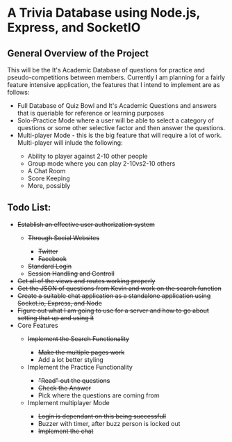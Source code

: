 # A Trivia Database using Node.js, Express, and SocketIO


## General Overview of the Project

This will be the It's Academic Database of questions for practice
and pseudo-competitions between members. Currently I am planning 
for a fairly feature intensive application, the features that I 
intend to implement are as follows:
  <ul>
    <li> Full Database of Quiz Bowl and It's Academic Questions and 
       answers that is queriable for reference or learning purposes
    </li>
    <li>
       Solo-Practice Mode where a user will be able to select a 
       category of questions or some other selective factor and then
           answer the questions.
      </li>
      <li> 
       Multi-player Mode - this is the big feature that will require a
         lot of work. Multi-player will inlude the following:
    </li>
    <ul>
      <li> Ability to player against 2-10 other people </li>
        <li> Group mode where you can play 2-10vs2-10 others </li>
        <li> A Chat Room </li>
        <li> Score Keeping </li>
        <li> More, possibly </li>
    </ul>
  </ul>

## Todo List:

<ul>
  <li><del> Establish an effective user authorization system <del></li>
    <ul>
      <li><del> Through Social Websites <del></li>
        <ul>
          <li><del> Twitter </del></li>
          <li><del> Facebook </del></li>
        </ul>
      <li><del> Standard Login </del></li>
      <li><del> Session Handling and Controll </del></li>
    </ul>
    <li><del>Get all of the views and routes working properly </del></li> 
    <li><del>Get the JSON of questions from Kevin and work on the search function</del></li>
    <li><del> Create a suitable chat application as a standalone application using Socket.io, Express, and Node </del></li> 
    <li><del>Figure out what I am going to use for a server and how to go about setting that up and using it</del></li>
    <li>Core Features</li>
      <ul>
          <li><del> Implement the Search Functionality </del></li>
            <ul>
              <li><del> Make the multiple pages work </del></li>
              <li> Add a lot better styling </li>
            </ul>
          <li> Implement the Practice Functionality </li>
            <ul>
              <li><del> "Read" out the questions </del></li>
              <li><del> Check the Answer </del></li>
              <li> Pick where the questions are coming from </li>
            </ul>
          <li> Implement multiplayer Mode </li>
            <ul>
              <li><del> Login is dependant on this being successfull <del></li>
              <li> Buzzer with timer, after buzz person is locked out </li>
          <li><del> Implement the chat <del></li>
      </ul>
</ul>